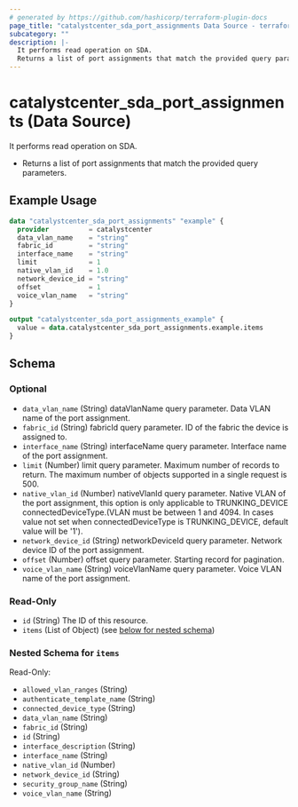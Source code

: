 ```yaml
---
# generated by https://github.com/hashicorp/terraform-plugin-docs
page_title: "catalystcenter_sda_port_assignments Data Source - terraform-provider-catalystcenter"
subcategory: ""
description: |-
  It performs read operation on SDA.
  Returns a list of port assignments that match the provided query parameters.
---
```


# catalystcenter_sda_port_assignments (Data Source)

It performs read operation on SDA.

- Returns a list of port assignments that match the provided query parameters.

## Example Usage

```terraform
data "catalystcenter_sda_port_assignments" "example" {
  provider          = catalystcenter
  data_vlan_name    = "string"
  fabric_id         = "string"
  interface_name    = "string"
  limit             = 1
  native_vlan_id    = 1.0
  network_device_id = "string"
  offset            = 1
  voice_vlan_name   = "string"
}

output "catalystcenter_sda_port_assignments_example" {
  value = data.catalystcenter_sda_port_assignments.example.items
}
```

<!-- schema generated by tfplugindocs -->
## Schema

### Optional

- `data_vlan_name` (String) dataVlanName query parameter. Data VLAN name of the port assignment.
- `fabric_id` (String) fabricId query parameter. ID of the fabric the device is assigned to.
- `interface_name` (String) interfaceName query parameter. Interface name of the port assignment.
- `limit` (Number) limit query parameter. Maximum number of records to return. The maximum number of objects supported in a single request is 500.
- `native_vlan_id` (Number) nativeVlanId query parameter. Native VLAN of the port assignment, this option is only applicable to TRUNKING_DEVICE connectedDeviceType.(VLAN must be between 1 and 4094. In cases value not set when connectedDeviceType is TRUNKING_DEVICE, default value will be '1').
- `network_device_id` (String) networkDeviceId query parameter. Network device ID of the port assignment.
- `offset` (Number) offset query parameter. Starting record for pagination.
- `voice_vlan_name` (String) voiceVlanName query parameter. Voice VLAN name of the port assignment.

### Read-Only

- `id` (String) The ID of this resource.
- `items` (List of Object) (see [below for nested schema](#nestedatt--items))

<a id="nestedatt--items"></a>
### Nested Schema for `items`

Read-Only:

- `allowed_vlan_ranges` (String)
- `authenticate_template_name` (String)
- `connected_device_type` (String)
- `data_vlan_name` (String)
- `fabric_id` (String)
- `id` (String)
- `interface_description` (String)
- `interface_name` (String)
- `native_vlan_id` (Number)
- `network_device_id` (String)
- `security_group_name` (String)
- `voice_vlan_name` (String)
